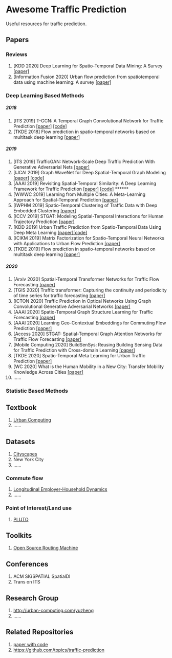 # Awesome Traffic Prediction

Useful resources for traffic prediction.

## Papers

### Reviews

1. [KDD 2020] Deep Learning for Spatio-Temporal Data Mining: A Survey [[paper]](https://ieeexplore.ieee.org/abstract/document/9204396/)
2. [Information Fusion 2020] Urban flow prediction from spatiotemporal data using machine learning: A survey [[paper]](https://www.sciencedirect.com/science/article/pii/S1566253519303094)

### Deep Learning Based Methods

##### 2018

1. [ITS 2019] T-GCN: A Temporal Graph Convolutional Network for Traffic Prediction [[paper]](https://arxiv.org/pdf/1811.05320v3.pdf) [[code]](https://github.com/lehaifeng/T-GCN)
2. [TKDE 2018] Flow prediction in spatio-temporal networks based on multitask deep learning [[paper]](https://ieeexplore.ieee.org/abstract/document/8606218/)

##### 2019

1. [ITS 2019] TrafficGAN: Network-Scale Deep Traffic Prediction With Generative Adversarial Nets [[paper]](https://ieeexplore.ieee.org/document/8935152)
2. [IJCAI 2019] Graph WaveNet for Deep Spatial-Temporal Graph Modeling [[paper]](https://www.ijcai.org/Proceedings/2019/0264.pdf) [[code]](https://github.com/nnzhan/Graph-WaveNet)
3. [AAAI 2019] Revisiting Spatial-Temporal Similarity: A Deep Learning Framework for Traffic Prediction [[paper]](https://arxiv.org/pdf/1803.01254v2.pdf) [[code]](https://github.com/tangxianfeng/STDN) ******
4. [WWWC 2019] Learning from Multiple Cities: A Meta-Learning Approach for Spatial-Temporal Prediction [[paper]](https://dl.acm.org/doi/abs/10.1145/3308558.3313577)
5. [IWPHM 2019] Spatio-Temporal Clustering of Traffic Data with Deep Embedded Clustering [[paper]](https://dl.acm.org/doi/abs/10.1145/3356995.3364537)
6. [ICCV 2019] STGAT: Modeling Spatial-Temporal Interactions for Human Trajectory Prediction [[paper]](https://openaccess.thecvf.com/content_ICCV_2019/html/Huang_STGAT_Modeling_Spatial-Temporal_Interactions_for_Human_Trajectory_Prediction_ICCV_2019_paper.html)
7. [KDD 2019] Urban Traffic Prediction from Spatio-Temporal Data Using Deep Meta Learning [[paper]](https://dl.acm.org/doi/abs/10.1145/3292500.3330884)[[code]](https://github.com/panzheyi/ST-MetaNet)
8. [ICIKM 2019] Matrix Factorization for Spatio-Temporal Neural Networks with Applications to Urban Flow Prediction [[paper]](https://dl.acm.org/doi/abs/10.1145/3357384.3357832)
9. [TKDE 2019] Flow prediction in spatio-temporal networks based on multitask deep learning [[paper]](https://ieeexplore.ieee.org/document/8606218)

##### 2020

1. [Arxiv 2020] Spatial-Temporal Transformer Networks for Traffic Flow Forecasting [[paper]](https://arxiv.org/abs/2001.02908)
2. [TGIS 2020] Traffic transformer: Capturing the continuity and periodicity of time series for traffic forecasting [[paper]](https://onlinelibrary.wiley.com/doi/abs/10.1111/tgis.12644)
3. [ICTON 2020] Traffic Prediction in Optical Networks Using Graph Convolutional Generative Adversarial Networks [[paper]](https://ieeexplore.ieee.org/document/9203477)
4. [AAAI 2020] Spatio-Temporal Graph Structure Learning for Traffic Forecasting [[paper]](https://ojs.aaai.org//index.php/AAAI/article/view/5470)
5. [AAAI 2020] Learning Geo-Contextual Embeddings for Commuting Flow Prediction [[paper]](https://ojs.aaai.org//index.php/AAAI/article/view/5425)
6. [Access 2020] STGAT: Spatial-Temporal Graph Attention Networks for Traffic Flow Forecasting [[paper]](https://ieeexplore.ieee.org/stamp/stamp.jsp?arnumber=9146162)
7. [Mobile Computing 2020] BuildSenSys: Reusing Building Sensing Data for Traffic Prediction with Cross-domain Learning [[paper]](https://ieeexplore.ieee.org/abstract/document/9018140)
8. [TKDE 2020] Spatio-Temporal Meta Learning for Urban Traffic Prediction [[paper]](https://ieeexplore.ieee.org/document/9096591)
9. [WC 2020] What is the Human Mobility in a New City: Transfer Mobility Knowledge Across Cities [[paper]](http://urban-computing.com/pdf/www1208tianfu.pdf)
10. ……

### Statistic Based Methods

## Textbook

1. [Urban Computing](https://mitpress.mit.edu/books/urban-computing)
2. ……

## Datasets

1. [Cityscapes](https://www.cityscapes-dataset.com/login/)
2. New York City
3. ……

### Commute flow

1. [Longitudinal Employer-Household Dynamics](https://lehd.ces.census.gov/data/)
2. ……

### Point of Interest/Land use

1. [PLUTO](https://www1.nyc.gov/site/planning/data-maps/open-data/dwn-pluto-mappluto.page)

## Toolkits

1. [Open Source Routing Machine](http://project-osrm.org)

## Conferences

1. ACM SIGSPATIAL SpatialDI
2. Trans on ITS

## Research Group

1. http://urban-computing.com/yuzheng
2. ……

## Related Repositories

1. [paper with code](https://paperswithcode.com/task/traffic-prediction)
2. https://github.com/topics/traffic-prediction

